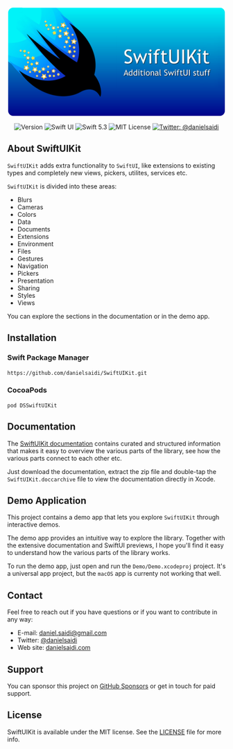 <p align="center">
    <img src ="Resources/Logo.png" width=500 />
</p>

<p align="center">
    <img src="https://img.shields.io/github/v/release/danielsaidi/SwiftUIKit?color=%2300550&sort=semver" alt="Version" />
    <img src="https://img.shields.io/badge/platform-SwiftUI-red.svg" alt="Swift UI" />
    <img src="https://img.shields.io/badge/Swift-5.3-orange.svg" alt="Swift 5.3" />
    <img src="https://img.shields.io/github/license/danielsaidi/SwiftUIKit" alt="MIT License" />
    <a href="https://twitter.com/danielsaidi">
        <img src="https://img.shields.io/badge/contact-@danielsaidi-blue.svg?style=flat" alt="Twitter: @danielsaidi" />
    </a>
</p>



## About SwiftUIKit

`SwiftUIKit` adds extra functionality to `SwiftUI`, like extensions to existing types and completely new views, pickers, utilites, services etc. 

`SwiftUIKit` is divided into these areas:

* Blurs
* Cameras
* Colors
* Data
* Documents
* Extensions
* Environment
* Files
* Gestures
* Navigation
* Pickers
* Presentation
* Sharing
* Styles
* Views

You can explore the sections in the documentation or in the demo app.



## Installation

### Swift Package Manager

```
https://github.com/danielsaidi/SwiftUIKit.git
```

### CocoaPods

```
pod DSSwiftUIKit
```



## Documentation

The [SwiftUIKit documentation][Documentation] contains curated and structured information that makes it easy to overview the various parts of the library, see how the various parts connect to each other etc.

Just download the documentation, extract the zip file and double-tap the `SwiftUIKit.doccarchive` file to view the documentation directly in Xcode.



## Demo Application

This project contains a demo app that lets you explore `SwiftUIKit` through interactive demos. 

The demo app provides an intuitive way to explore the library. Together with the extensive documentation and SwiftUI previews, I hope you'll find it easy to understand how the various parts of the library works.

To run the demo app, just open and run the `Demo/Demo.xcodeproj` project. It's a universal app project, but the `macOS` app is currenty not working that well. 



## Contact

Feel free to reach out if you have questions or if you want to contribute in any way:

* E-mail: [daniel.saidi@gmail.com][Email]
* Twitter: [@danielsaidi][Twitter]
* Web site: [danielsaidi.com][Website]



## Support

You can sponsor this project on [GitHub Sponsors][Sponsors] or get in touch for paid support.



## License

SwiftUIKit is available under the MIT license. See the [LICENSE][License] file for more info.

[Email]: mailto:daniel.saidi@gmail.com
[Twitter]: http://www.twitter.com/danielsaidi
[Website]: http://www.danielsaidi.com
[Sponsors]: https://github.com/sponsors/danielsaidi

[Documentation]: https://github.com/danielsaidi/SwiftUIKit/raw/master/Docs/SwiftUIKit.doccarchive.zip
[License]: https://github.com/danielsaidi/SwiftUIKit/blob/master/LICENSE
